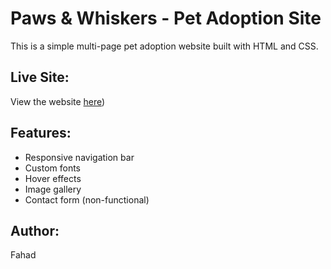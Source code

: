 # Paws & Whiskers - Pet Adoption Site
This is a simple multi-page pet adoption website built with HTML and CSS.

## Live Site:
View the website [here](https://fahadoy.github.io/WebDev-Project---Pet-Adoption-Site/index.html))

## Features:
- Responsive navigation bar
- Custom fonts
- Hover effects
- Image gallery
- Contact form (non-functional)

## Author:
Fahad
